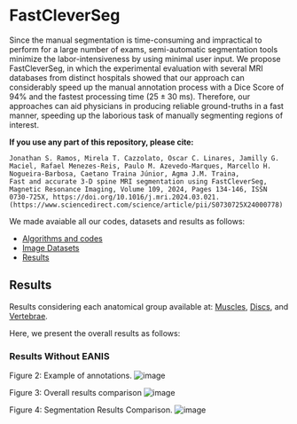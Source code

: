 # FastCleverSeg
Since the manual segmentation is time-consuming and impractical to perform for a large number of exams, semi-automatic segmentation tools minimize the labor-intensiveness by using minimal user input. We propose FastCleverSeg, in which the experimental evaluation with several MRI databases from distinct hospitals showed that our approach can considerably speed up the manual annotation process with a Dice Score of 94\% and the fastest processing time ($25 \pm 30$ ms).
Therefore, our approaches can aid physicians in producing reliable ground-truths in a fast manner, speeding up the laborious task of manually segmenting regions of interest.

**If you use any part of this repository, please cite:**

```
Jonathan S. Ramos, Mirela T. Cazzolato, Oscar C. Linares, Jamilly G. Maciel, Rafael Menezes-Reis, Paulo M. Azevedo-Marques, Marcello H. Nogueira-Barbosa, Caetano Traina Júnior, Agma J.M. Traina,
Fast and accurate 3-D spine MRI segmentation using FastCleverSeg, Magnetic Resonance Imaging, Volume 109, 2024, Pages 134-146, ISSN 0730-725X, https://doi.org/10.1016/j.mri.2024.03.021. (https://www.sciencedirect.com/science/article/pii/S0730725X24000778)
```

We made avaiable all our codes, datasets and results as follows:
- [Algorithms and codes](Codes/OldMatlab)
- [Image Datasets](ImageDatasets)
- [Results](Results)




## Results

Results considering each anatomical group available at: [Muscles](PM/readme.md), [Discs](IVD/readme.md), and [Vertebrae](VBs/readme.md).

Here, we present the overall results as follows: 


### Results Without EANIS

Figure 2: Example of annotations. 
![image](https://user-images.githubusercontent.com/3834596/185267331-a82065f1-4d17-4549-8d09-4431d59949ad.png)

Figure 3: Overall results comparison
![image](https://user-images.githubusercontent.com/3834596/185266101-82bed07e-3745-40f5-a385-a3c9d2301871.png)


Figure 4: Segmentation Results Comparison.
![image](https://user-images.githubusercontent.com/3834596/185318153-70e867fb-b690-405c-9a15-48c32c5831c0.png)



